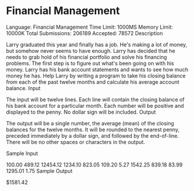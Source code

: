 # Financial Management

Language:
Financial Management
Time Limit: 1000MS		Memory Limit: 10000K
Total Submissions: 206189		Accepted: 78572
Description

Larry graduated this year and finally has a job. He's making a lot of money, but somehow never seems to have enough. Larry has decided that he needs to grab hold of his financial portfolio and solve his financing problems. The first step is to figure out what's been going on with his money. Larry has his bank account statements and wants to see how much money he has. Help Larry by writing a program to take his closing balance from each of the past twelve months and calculate his average account balance.
Input

The input will be twelve lines. Each line will contain the closing balance of his bank account for a particular month. Each number will be positive and displayed to the penny. No dollar sign will be included.
Output

The output will be a single number, the average (mean) of the closing balances for the twelve months. It will be rounded to the nearest penny, preceded immediately by a dollar sign, and followed by the end-of-line. There will be no other spaces or characters in the output.


Sample Input

100.00
489.12
12454.12
1234.10
823.05
109.20
5.27
1542.25
839.18
83.99
1295.01
1.75
Sample Output

$1581.42
